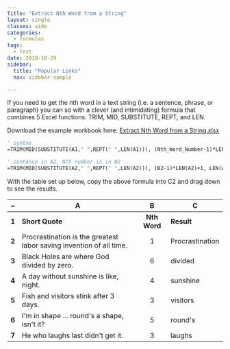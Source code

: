 ```yaml
---
Title: "Extract Nth Word from a String"
layout: single
classes: wide
categories:
  - formulas
tags:
  - text
date: 2018-10-29
sidebar:
  title: "Popular Links"
  nav: sidebar-sample

---
```


If you need to get the nth word in a text string (i.e. a sentence, phrase, or paragraph) you can so with a clever (and intimidating) formula that combines 5 Excel functions: TRIM, MID, SUBSTITUTE, REPT, and LEN.

Download the example workbook here: [Extract Nth Word from a String.xlsx](/example-files/extract-nth-word-from-string.xlsx)  

```vb
' syntax
=TRIM(MID(SUBSTITUTE(A1," ",REPT(" ",LEN(A1))), (Nth_Word_Number-1)*LEN(A1)+1, LEN(A1)))

' sentence in A2, Nth number is in B2
=TRIM(MID(SUBSTITUTE(A2," ",REPT(" ",LEN(A2))), (B2-1)*LEN(A2)+1, LEN(A2)))
```
  
With the table set up below, copy the above formula into C2 and drag down to see the results.  

| ~     | A                                                                   | B            | C               |
|-------|---------------------------------------------------------------------|:------------:|-----------------|
| **1** | **Short Quote**                                                     | **Nth Word** | **Result**      |
| **2** | Procrastination is the greatest labor saving invention of all time. | 1            | Procrastination |
| **3** | Black Holes are where God divided by zero.                          | 6            | divided         |
| **4** | A day without sunshine is like, night.                              | 4            | sunshine        |
| **5** | Fish and visitors stink after 3 days.                               | 3            | visitors        |
| **6** | I'm in shape ... round's a shape, isn't it?                         | 5            | round's         |
| **7** | He who laughs last didn't get it.                                   | 3            | laughs          |
